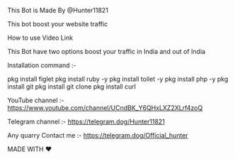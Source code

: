 This Bot is Made By @Hunter11821

This bot boost your website traffic

How to use Video Link

This Bot have two options boost your traffic in India and out of India

Installation command :- 

pkg install figlet
pkg install ruby -y
pkg install toilet -y
pkg install php -y
pkg install git
pkg install git clone
pkg install curl

YouTube channel :- https://www.youtube.com/channel/UCndBK_Y6QHxLXZ2XLrf4zoQ

Telegram channel :- https://telegram.dog/Hunter11821

Any quarry Contact me :- https://telegram.dog/Official_hunter


MADE WITH ❤
